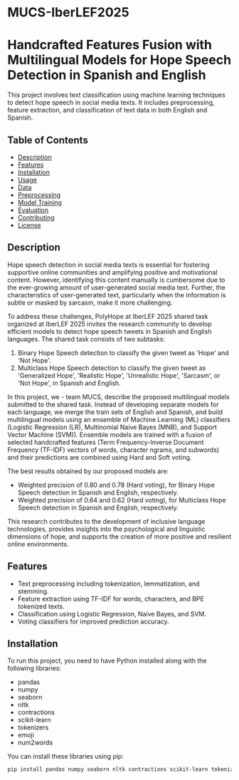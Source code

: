# MUCS-IberLEF2025

# Handcrafted Features Fusion with Multilingual Models for Hope Speech Detection in Spanish and English

This project involves text classification using machine learning techniques to detect hope speech in social media texts. It includes preprocessing, feature extraction, and classification of text data in both English and Spanish.

## Table of Contents
- [Description](#description)
- [Features](#features)
- [Installation](#installation)
- [Usage](#usage)
- [Data](#data)
- [Preprocessing](#preprocessing)
- [Model Training](#model-training)
- [Evaluation](#evaluation)
- [Contributing](#contributing)
- [License](#license)

## Description
Hope speech detection in social media texts is essential for fostering supportive online communities and amplifying positive and motivational content. However, identifying this content manually is cumbersome due to the ever-growing amount of user-generated social media text. Further, the characteristics of user-generated text, particularly when the information is subtle or masked by sarcasm, make it more challenging.

To address these challenges, PolyHope at IberLEF 2025 shared task organized at IberLEF 2025 invites the research community to develop efficient models to detect hope speech tweets in Spanish and English languages. The shared task consists of two subtasks:
1. Binary Hope Speech detection to classify the given tweet as 'Hope' and 'Not Hope'.
2. Multiclass Hope Speech detection to classify the given tweet as 'Generalized Hope', 'Realistic Hope', 'Unrealistic Hope', 'Sarcasm', or 'Not Hope', in Spanish and English.

In this project, we - team MUCS, describe the proposed multilingual models submitted to the shared task. Instead of developing separate models for each language, we merge the train sets of English and Spanish, and build multilingual models using an ensemble of Machine Learning (ML) classifiers (Logistic Regression (LR), Multinomial Naive Bayes (MNB), and Support Vector Machine (SVM)). Ensemble models are trained with a fusion of selected handcrafted features (Term Frequency-Inverse Document Frequency (TF-IDF) vectors of words, character ngrams, and subwords) and their predictions are combined using Hard and Soft voting.

The best results obtained by our proposed models are:
- Weighted precision of 0.80 and 0.78 (Hard voting), for Binary Hope Speech detection in Spanish and English, respectively.
- Weighted precision of 0.64 and 0.62 (Hard voting), for Multiclass Hope Speech detection in Spanish and English, respectively.

This research contributes to the development of inclusive language technologies, provides insights into the psychological and linguistic dimensions of hope, and supports the creation of more positive and resilient online environments.

## Features
- Text preprocessing including tokenization, lemmatization, and stemming.
- Feature extraction using TF-IDF for words, characters, and BPE tokenized texts.
- Classification using Logistic Regression, Naive Bayes, and SVM.
- Voting classifiers for improved prediction accuracy.

## Installation
To run this project, you need to have Python installed along with the following libraries:
- pandas
- numpy
- seaborn
- nltk
- contractions
- scikit-learn
- tokenizers
- emoji
- num2words

You can install these libraries using pip:

```bash
pip install pandas numpy seaborn nltk contractions scikit-learn tokenizers emoji num2words
